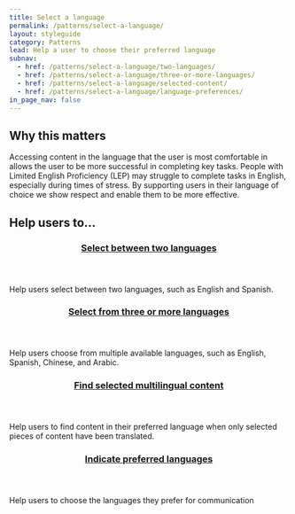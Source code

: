 ```yaml
---
title: Select a language
permalink: /patterns/select-a-language/
layout: styleguide
category: Patterns
lead: Help a user to choose their preferred language
subnav:
  - href: /patterns/select-a-language/two-languages/
  - href: /patterns/select-a-language/three-or-more-languages/
  - href: /patterns/select-a-language/selected-content/
  - href: /patterns/select-a-language/language-preferences/
in_page_nav: false
---
```


## Why this matters
Accessing content in the language that the user is most comfortable in allows the user to be more successful in completing key tasks. People with Limited English Proficiency (LEP) may struggle to complete tasks in English, especially during times of stress. By supporting users in their language of choice we show respect and enable them to be more effective.

## Help users to...
<div class="usa-card-group flex-row margin-top-2">

  <div
  class="usa-card site-component-card grid-col-4 tablet:grid-col-4 margin-bottom-2"
  role="region"
  aria-atomic="true"
  aria-label="Visit two languages option pattern"
  data-meta="Visit two languages option pattern">
    <div class="usa-card__container">
      <header class="usa-card__header">
        <h3 class="usa-card__heading font-lang-lg pattern-card-heading"><a href="{{ site.baseurl }}/patterns/select-a-language/two-languages/">Select between <strong>two languages</strong></a></h3>
      </header>
      <div class="usa-card__body font-lang-sm">
        <p>Help users select between two languages, such as English and Spanish.</p>
      </div>
    </div>
  </div>
  <div
  class="usa-card site-component-card grid-col-4 tablet:grid-col-4 margin-bottom-2"
  role="region"
  aria-atomic="true"
  aria-label="Visit three or more languages pattern"
  data-meta="Visit three or more languages pattern">
    <div class="usa-card__container">
      <header class="usa-card__header">
        <h3 class="usa-card__heading font-lang-lg pattern-card-heading"><a href="{{ site.baseurl }}/patterns/select-a-language/three-or-more-languages/">Select from <strong>three or more languages</strong></a></h3>
      </header>
      <div class="usa-card__body font-lang-sm">
        <p>Help users choose from multiple available languages, such as English, Spanish, Chinese, and Arabic.</p>
      </div>
    </div>
  </div>
  <div
  class="usa-card site-component-card grid-col-4 tablet:grid-col-4 margin-bottom-2"
  role="region"
  aria-atomic="true"
  aria-label="Visit selected content in preferred language pattern"
  data-meta="Visit selected content in preferred language pattern">
    <div class="usa-card__container">
      <header class="usa-card__header">
        <h3 class="usa-card__heading font-lang-lg pattern-card-heading"><a href="{{ site.baseurl }}/patterns/select-a-language/selected-content/">Find  <strong>selected multilingual content</strong></a></h3>
      </header>
      <div class="usa-card__body font-lang-sm">
        <p>Help users to find content in their preferred language when only selected pieces of content have been translated.</p>
      </div>
    </div>
  </div>
  <div
  class="usa-card site-component-card grid-col-4 tablet:grid-col-4 margin-bottom-2"
  role="region"
  aria-atomic="true"
  aria-label="Visit written and spoken language preferences pattern"
  data-meta="Visit written and spoken language preferences pattern">
    <div class="usa-card__container">
      <header class="usa-card__header">
        <h3 class="usa-card__heading font-lang-lg pattern-card-heading"><a href="{{ site.baseurl }}/patterns/select-a-language/language-preferences/">Indicate <strong>preferred languages</strong></a></h3>
      </header>
      <div class="usa-card__body font-lang-sm">
        <p>Help users to choose the languages they prefer for communication</p>
      </div>
    </div>
  </div>

</div>